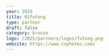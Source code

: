 ```yaml
---
year: 2025
title: 01futong
type: partner
draft: false
category: bronze
logo: /2025/partners/logos/futong.png
website: https://www.cnphotec.com/
---
```

